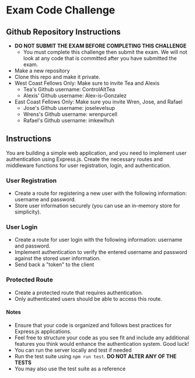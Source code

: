 # Exam Code Challenge

## Github Repository Instructions
- **DO NOT SUBMIT THE EXAM BEFORE COMPLETING THIS CHALLENGE**
    - You must complete this challenge then submit the exam. We will not look at any code that is committed after you have submitted the exam.
- Make a new repository
- Clone this repo and make it private. 
- West Coast Fellows Only: Make sure to invite Tea and Alexis
    - Tea's Github username: ControlAltTea
    - Alexis' Github username: Alex-is-Gonzalez
- East Coast Fellows Only: Make sure you invite Wren, Jose, and Rafael
    - Jose's Github username: joselevelsup
    - Wrens's Github username: wrenpurcell
    - Rafael's Github username: imkewlhuh

## Instructions
You are building a simple web application, and you need to implement user authentication using Express.js. Create the necessary routes and middleware functions for user registration, login, and authentication.

### User Registration
- Create a route for registering a new user with the following information: username and password.
- Store user information securely (you can use an in-memory store for simplicity).

### User Login
- Create a route for user login with the following information: username and password.
- Implement authentication to verify the entered username and password against the stored user information.
- Send back a "token" to the client

### Protected Route
- Create a protected route that requires authentication.
- Only authenticated users should be able to access this route.

#### Notes
- Ensure that your code is organized and follows best practices for Express.js applications.
- Feel free to structure your code as you see fit and include any additional features you think would enhance the authentication system. Good luck!
- You can run the server locally and test if needed
- Run the test suite using `npm run test`. **DO NOT ALTER ANY OF THE TESTS**
- You may also use the test suite as a reference

